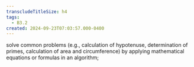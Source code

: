 ```yaml
---
transcludeTitleSize: h4
tags:
  - B3.2
created: 2024-09-23T07:03:57.000-0400
---
```

solve common problems (e.g., calculation of hypotenuse, determination of primes, calculation of area and circumference) by applying mathematical equations or formulas in an algorithm;